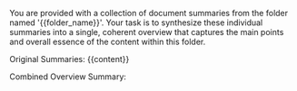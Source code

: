 You are provided with a collection of document summaries from the folder named '{{folder_name}}'. Your task is to synthesize these individual summaries into a single, coherent overview that captures the main points and overall essence of the content within this folder.

Original Summaries:
{{content}}

Combined Overview Summary: 